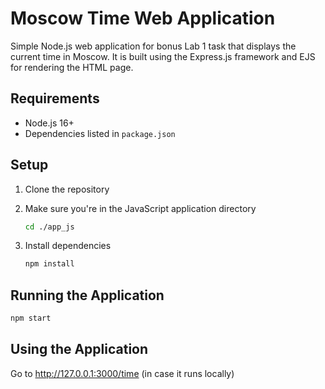 # Moscow Time Web Application

Simple Node.js web application for bonus Lab 1 task that displays the current time in Moscow. It is built using the Express.js framework and EJS for rendering the HTML page.

## Requirements

- Node.js 16+
- Dependencies listed in `package.json`

## Setup

1. Clone the repository

2. Make sure you're in the JavaScript application directory

   ```bash
   cd ./app_js
   ```

3. Install dependencies

   ```bash
   npm install
   ```

## Running the Application

```bash
npm start
```

## Using the Application

Go to <http://127.0.0.1:3000/time> (in case it runs locally)
